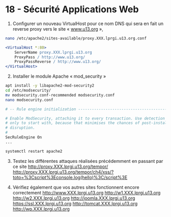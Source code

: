 # 18 - Sécurité Applications Web

1. Configurer un nouveau VirtualHost pour ce nom DNS qui sera en fait un reverse proxy vers le site « www.u13.org »,
```bash
nano /etc/apache2/sites-available/proxy.XXX.lprgi.u13.org.conf
```
```apache
<VirtualHost *:80>
    ServerName proxy.XXX.lprgi.u13.org
    ProxyPass / http://www.u13.org/
    ProxyPassReverse / http://www.u13.org/
</VirtualHost>
```

2. Installer le module Apache « mod_security »
```bash
apt install -y libapache2-mod-security2
cd /etc/modsecurity/
mv modsecurity.conf-recommended modsecurity.conf
nano modsecurity.conf
```
```apache
# -- Rule engine initialization ----------------------------------------------

# Enable ModSecurity, attaching it to every transaction. Use detection
# only to start with, because that minimises the chances of post-installation
# disruption.
#
SecRuleEngine On
...
```
```bash
systemctl restart apache2
```

3. Testez les différentes attaques réalisées précédemment en passant par ce site
http://proxy.XXX.lprgi.u13.org/tempor/
http://proxy.XXX.lprgi.u13.org/tempor/ch4/xss/?toto=%3Cscript%3Econsole.log(hello)%3C/script%3E

4. Vérifiez également que vos autres sites fonctionnent encore correctement
http://www.XXX.lprgi.u13.org
http://w1.XXX.lprgi.u13.org
http://w2.XXX.lprgi.u13.org
http://joomla.XXX.lprgi.u13.org
https://ssl.XXX.lprgi.u13.org
http://tomcat.XXX.lprgi.u13.org
http://wp.XXX.lprgi.u13.org


